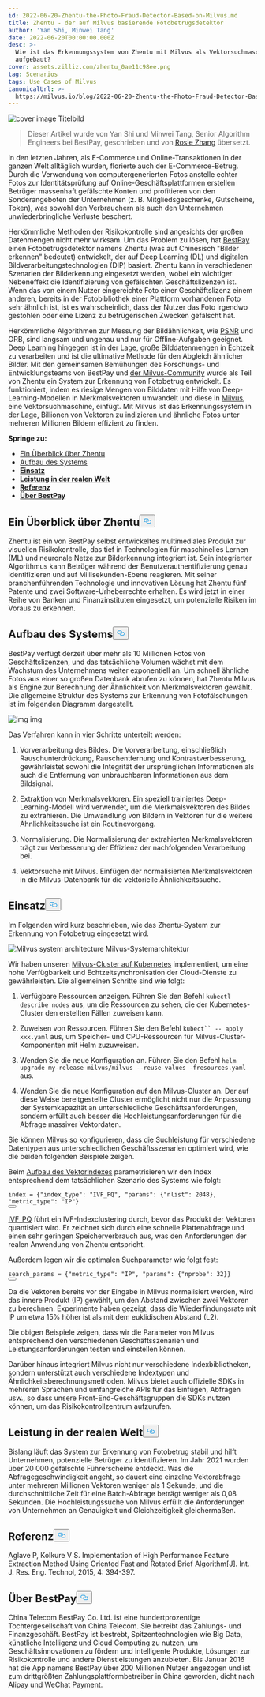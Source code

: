 ```yaml
---
id: 2022-06-20-Zhentu-the-Photo-Fraud-Detector-Based-on-Milvus.md
title: Zhentu - der auf Milvus basierende Fotobetrugsdetektor
author: 'Yan Shi, Minwei Tang'
date: 2022-06-20T00:00:00.000Z
desc: >-
  Wie ist das Erkennungssystem von Zhentu mit Milvus als Vektorsuchmaschine
  aufgebaut?
cover: assets.zilliz.com/zhentu_0ae11c98ee.png
tag: Scenarios
tags: Use Cases of Milvus
canonicalUrl: >-
  https://milvus.io/blog/2022-06-20-Zhentu-the-Photo-Fraud-Detector-Based-on-Milvus.md
---
```

<p>
  
   <span class="img-wrapper"> <img translate="no" src="https://assets.zilliz.com/zhentu_0ae11c98ee.png" alt="cover image" class="doc-image" id="cover-image" />
   </span> <span class="img-wrapper"> <span>Titelbild</span> </span></p>
<blockquote>
<p>Dieser Artikel wurde von Yan Shi und Minwei Tang, Senior Algorithm Engineers bei BestPay, geschrieben und von <a href="https://www.linkedin.cn/incareer/in/rosie-zhang-694528149">Rosie Zhang</a> übersetzt.</p>
</blockquote>
<p>In den letzten Jahren, als E-Commerce und Online-Transaktionen in der ganzen Welt alltäglich wurden, florierte auch der E-Commerce-Betrug. Durch die Verwendung von computergenerierten Fotos anstelle echter Fotos zur Identitätsprüfung auf Online-Geschäftsplattformen erstellen Betrüger massenhaft gefälschte Konten und profitieren von den Sonderangeboten der Unternehmen (z. B. Mitgliedsgeschenke, Gutscheine, Token), was sowohl den Verbrauchern als auch den Unternehmen unwiederbringliche Verluste beschert.</p>
<p>Herkömmliche Methoden der Risikokontrolle sind angesichts der großen Datenmengen nicht mehr wirksam. Um das Problem zu lösen, hat <a href="https://www.bestpay.com.cn">BestPay</a> einen Fotobetrugsdetektor namens Zhentu (was auf Chinesisch "Bilder erkennen" bedeutet) entwickelt, der auf Deep Learning (DL) und digitalen Bildverarbeitungstechnologien (DIP) basiert. Zhentu kann in verschiedenen Szenarien der Bilderkennung eingesetzt werden, wobei ein wichtiger Nebeneffekt die Identifizierung von gefälschten Geschäftslizenzen ist. Wenn das von einem Nutzer eingereichte Foto einer Geschäftslizenz einem anderen, bereits in der Fotobibliothek einer Plattform vorhandenen Foto sehr ähnlich ist, ist es wahrscheinlich, dass der Nutzer das Foto irgendwo gestohlen oder eine Lizenz zu betrügerischen Zwecken gefälscht hat.</p>
<p>Herkömmliche Algorithmen zur Messung der Bildähnlichkeit, wie <a href="https://en.wikipedia.org/wiki/Peak_signal-to-noise_ratio">PSNR</a> und ORB, sind langsam und ungenau und nur für Offline-Aufgaben geeignet. Deep Learning hingegen ist in der Lage, große Bilddatenmengen in Echtzeit zu verarbeiten und ist die ultimative Methode für den Abgleich ähnlicher Bilder. Mit den gemeinsamen Bemühungen des Forschungs- und Entwicklungsteams von BestPay und <a href="https://milvus.io/">der Milvus-Community</a> wurde als Teil von Zhentu ein System zur Erkennung von Fotobetrug entwickelt. Es funktioniert, indem es riesige Mengen von Bilddaten mit Hilfe von Deep-Learning-Modellen in Merkmalsvektoren umwandelt und diese in <a href="https://milvus.io/">Milvus</a>, eine Vektorsuchmaschine, einfügt. Mit Milvus ist das Erkennungssystem in der Lage, Billionen von Vektoren zu indizieren und ähnliche Fotos unter mehreren Millionen Bildern effizient zu finden.</p>
<p><strong>Springe zu:</strong></p>
<ul>
<li><a href="#an-overview-of-zhentu">Ein Überblick über Zhentu</a></li>
<li><a href="#system-structure">Aufbau des Systems</a></li>
<li><a href="#deployment"><strong>Einsatz</strong></a></li>
<li><a href="#real-world-performance"><strong>Leistung in der realen Welt</strong></a></li>
<li><a href="#reference"><strong>Referenz</strong></a></li>
<li><a href="#about-bestpay"><strong>Über BestPay</strong></a></li>
</ul>
<h2 id="An-overview-of-Zhentu" class="common-anchor-header">Ein Überblick über Zhentu<button data-href="#An-overview-of-Zhentu" class="anchor-icon" translate="no">
      <svg translate="no"
        aria-hidden="true"
        focusable="false"
        height="20"
        version="1.1"
        viewBox="0 0 16 16"
        width="16"
      >
        <path
          fill="#0092E4"
          fill-rule="evenodd"
          d="M4 9h1v1H4c-1.5 0-3-1.69-3-3.5S2.55 3 4 3h4c1.45 0 3 1.69 3 3.5 0 1.41-.91 2.72-2 3.25V8.59c.58-.45 1-1.27 1-2.09C10 5.22 8.98 4 8 4H4c-.98 0-2 1.22-2 2.5S3 9 4 9zm9-3h-1v1h1c1 0 2 1.22 2 2.5S13.98 12 13 12H9c-.98 0-2-1.22-2-2.5 0-.83.42-1.64 1-2.09V6.25c-1.09.53-2 1.84-2 3.25C6 11.31 7.55 13 9 13h4c1.45 0 3-1.69 3-3.5S14.5 6 13 6z"
        ></path>
      </svg>
    </button></h2><p>Zhentu ist ein von BestPay selbst entwickeltes multimediales Produkt zur visuellen Risikokontrolle, das tief in Technologien für maschinelles Lernen (ML) und neuronale Netze zur Bilderkennung integriert ist. Sein integrierter Algorithmus kann Betrüger während der Benutzerauthentifizierung genau identifizieren und auf Millisekunden-Ebene reagieren. Mit seiner branchenführenden Technologie und innovativen Lösung hat Zhentu fünf Patente und zwei Software-Urheberrechte erhalten. Es wird jetzt in einer Reihe von Banken und Finanzinstituten eingesetzt, um potenzielle Risiken im Voraus zu erkennen.</p>
<h2 id="System-structure" class="common-anchor-header">Aufbau des Systems<button data-href="#System-structure" class="anchor-icon" translate="no">
      <svg translate="no"
        aria-hidden="true"
        focusable="false"
        height="20"
        version="1.1"
        viewBox="0 0 16 16"
        width="16"
      >
        <path
          fill="#0092E4"
          fill-rule="evenodd"
          d="M4 9h1v1H4c-1.5 0-3-1.69-3-3.5S2.55 3 4 3h4c1.45 0 3 1.69 3 3.5 0 1.41-.91 2.72-2 3.25V8.59c.58-.45 1-1.27 1-2.09C10 5.22 8.98 4 8 4H4c-.98 0-2 1.22-2 2.5S3 9 4 9zm9-3h-1v1h1c1 0 2 1.22 2 2.5S13.98 12 13 12H9c-.98 0-2-1.22-2-2.5 0-.83.42-1.64 1-2.09V6.25c-1.09.53-2 1.84-2 3.25C6 11.31 7.55 13 9 13h4c1.45 0 3-1.69 3-3.5S14.5 6 13 6z"
        ></path>
      </svg>
    </button></h2><p>BestPay verfügt derzeit über mehr als 10 Millionen Fotos von Geschäftslizenzen, und das tatsächliche Volumen wächst mit dem Wachstum des Unternehmens weiter exponentiell an. Um schnell ähnliche Fotos aus einer so großen Datenbank abrufen zu können, hat Zhentu Milvus als Engine zur Berechnung der Ähnlichkeit von Merkmalsvektoren gewählt. Die allgemeine Struktur des Systems zur Erkennung von Fotofälschungen ist im folgenden Diagramm dargestellt.</p>
<p>
  
   <span class="img-wrapper"> <img translate="no" src="https://assets.zilliz.com/Structure_of_the_photo_fraud_detection_system_cf5d20d431.png" alt="img" class="doc-image" id="img" />
   </span> <span class="img-wrapper"> <span>img</span> </span></p>
<p>Das Verfahren kann in vier Schritte unterteilt werden:</p>
<ol>
<li><p>Vorverarbeitung des Bildes. Die Vorverarbeitung, einschließlich Rauschunterdrückung, Rauschentfernung und Kontrastverbesserung, gewährleistet sowohl die Integrität der ursprünglichen Informationen als auch die Entfernung von unbrauchbaren Informationen aus dem Bildsignal.</p></li>
<li><p>Extraktion von Merkmalsvektoren. Ein speziell trainiertes Deep-Learning-Modell wird verwendet, um die Merkmalsvektoren des Bildes zu extrahieren. Die Umwandlung von Bildern in Vektoren für die weitere Ähnlichkeitssuche ist ein Routinevorgang.</p></li>
<li><p>Normalisierung. Die Normalisierung der extrahierten Merkmalsvektoren trägt zur Verbesserung der Effizienz der nachfolgenden Verarbeitung bei.</p></li>
<li><p>Vektorsuche mit Milvus. Einfügen der normalisierten Merkmalsvektoren in die Milvus-Datenbank für die vektorielle Ähnlichkeitssuche.</p></li>
</ol>
<h2 id="Deployment" class="common-anchor-header"><strong>Einsatz</strong><button data-href="#Deployment" class="anchor-icon" translate="no">
      <svg translate="no"
        aria-hidden="true"
        focusable="false"
        height="20"
        version="1.1"
        viewBox="0 0 16 16"
        width="16"
      >
        <path
          fill="#0092E4"
          fill-rule="evenodd"
          d="M4 9h1v1H4c-1.5 0-3-1.69-3-3.5S2.55 3 4 3h4c1.45 0 3 1.69 3 3.5 0 1.41-.91 2.72-2 3.25V8.59c.58-.45 1-1.27 1-2.09C10 5.22 8.98 4 8 4H4c-.98 0-2 1.22-2 2.5S3 9 4 9zm9-3h-1v1h1c1 0 2 1.22 2 2.5S13.98 12 13 12H9c-.98 0-2-1.22-2-2.5 0-.83.42-1.64 1-2.09V6.25c-1.09.53-2 1.84-2 3.25C6 11.31 7.55 13 9 13h4c1.45 0 3-1.69 3-3.5S14.5 6 13 6z"
        ></path>
      </svg>
    </button></h2><p>Im Folgenden wird kurz beschrieben, wie das Zhentu-System zur Erkennung von Fotobetrug eingesetzt wird.</p>
<p>
  
   <span class="img-wrapper"> <img translate="no" src="https://assets.zilliz.com/milvus_architecture_ea45a5ab53.png" alt="Milvus system architecture" class="doc-image" id="milvus-system-architecture" />
   </span> <span class="img-wrapper"> <span>Milvus-Systemarchitektur</span> </span></p>
<p>Wir haben unseren <a href="https://milvus.io/docs/v2.0.x/install_cluster-helm.md">Milvus-Cluster auf Kubernetes</a> implementiert, um eine hohe Verfügbarkeit und Echtzeitsynchronisation der Cloud-Dienste zu gewährleisten. Die allgemeinen Schritte sind wie folgt:</p>
<ol>
<li><p>Verfügbare Ressourcen anzeigen. Führen Sie den Befehl <code translate="no">kubectl describe nodes</code> aus, um die Ressourcen zu sehen, die der Kubernetes-Cluster den erstellten Fällen zuweisen kann.</p></li>
<li><p>Zuweisen von Ressourcen. Führen Sie den Befehl <code translate="no">kubect`` -- apply xxx.yaml</code> aus, um Speicher- und CPU-Ressourcen für Milvus-Cluster-Komponenten mit Helm zuzuweisen.</p></li>
<li><p>Wenden Sie die neue Konfiguration an. Führen Sie den Befehl <code translate="no">helm upgrade my-release milvus/milvus --reuse-values -fresources.yaml</code> aus.</p></li>
<li><p>Wenden Sie die neue Konfiguration auf den Milvus-Cluster an. Der auf diese Weise bereitgestellte Cluster ermöglicht nicht nur die Anpassung der Systemkapazität an unterschiedliche Geschäftsanforderungen, sondern erfüllt auch besser die Hochleistungsanforderungen für die Abfrage massiver Vektordaten.</p></li>
</ol>
<p>Sie können <a href="https://milvus.io/docs/v2.0.x/configure-docker.md">Milvus</a> so <a href="https://milvus.io/docs/v2.0.x/configure-docker.md">konfigurieren</a>, dass die Suchleistung für verschiedene Datentypen aus unterschiedlichen Geschäftsszenarien optimiert wird, wie die beiden folgenden Beispiele zeigen.</p>
<p>Beim <a href="https://milvus.io/docs/v2.0.x/build_index.md">Aufbau des Vektorindexes</a> parametrisieren wir den Index entsprechend dem tatsächlichen Szenario des Systems wie folgt:</p>
<pre><code translate="no" class="language-Python">index = {<span class="hljs-string">&quot;index_type&quot;</span>: <span class="hljs-string">&quot;IVF_PQ&quot;</span>, <span class="hljs-string">&quot;params&quot;</span>: {<span class="hljs-string">&quot;nlist&quot;</span>: <span class="hljs-number">2048</span>}, <span class="hljs-string">&quot;metric_type&quot;</span>: <span class="hljs-string">&quot;IP&quot;</span>}
<button class="copy-code-btn"></button></code></pre>
<p><a href="https://milvus.io/docs/v2.0.x/index.md#IVF_PQ">IVF_PQ</a> führt ein IVF-Indexclustering durch, bevor das Produkt der Vektoren quantisiert wird. Er zeichnet sich durch eine schnelle Plattenabfrage und einen sehr geringen Speicherverbrauch aus, was den Anforderungen der realen Anwendung von Zhentu entspricht.</p>
<p>Außerdem legen wir die optimalen Suchparameter wie folgt fest:</p>
<pre><code translate="no" class="language-Python">search_params = {<span class="hljs-string">&quot;metric_type&quot;</span>: <span class="hljs-string">&quot;IP&quot;</span>, <span class="hljs-string">&quot;params&quot;</span>: {<span class="hljs-string">&quot;nprobe&quot;</span>: <span class="hljs-number">32</span>}}
<button class="copy-code-btn"></button></code></pre>
<p>Da die Vektoren bereits vor der Eingabe in Milvus normalisiert werden, wird das innere Produkt (IP) gewählt, um den Abstand zwischen zwei Vektoren zu berechnen. Experimente haben gezeigt, dass die Wiederfindungsrate mit IP um etwa 15% höher ist als mit dem euklidischen Abstand (L2).</p>
<p>Die obigen Beispiele zeigen, dass wir die Parameter von Milvus entsprechend den verschiedenen Geschäftsszenarien und Leistungsanforderungen testen und einstellen können.</p>
<p>Darüber hinaus integriert Milvus nicht nur verschiedene Indexbibliotheken, sondern unterstützt auch verschiedene Indextypen und Ähnlichkeitsberechnungsmethoden. Milvus bietet auch offizielle SDKs in mehreren Sprachen und umfangreiche APIs für das Einfügen, Abfragen usw., so dass unsere Front-End-Geschäftsgruppen die SDKs nutzen können, um das Risikokontrollzentrum aufzurufen.</p>
<h2 id="Real-world-performance" class="common-anchor-header"><strong>Leistung in der realen Welt</strong><button data-href="#Real-world-performance" class="anchor-icon" translate="no">
      <svg translate="no"
        aria-hidden="true"
        focusable="false"
        height="20"
        version="1.1"
        viewBox="0 0 16 16"
        width="16"
      >
        <path
          fill="#0092E4"
          fill-rule="evenodd"
          d="M4 9h1v1H4c-1.5 0-3-1.69-3-3.5S2.55 3 4 3h4c1.45 0 3 1.69 3 3.5 0 1.41-.91 2.72-2 3.25V8.59c.58-.45 1-1.27 1-2.09C10 5.22 8.98 4 8 4H4c-.98 0-2 1.22-2 2.5S3 9 4 9zm9-3h-1v1h1c1 0 2 1.22 2 2.5S13.98 12 13 12H9c-.98 0-2-1.22-2-2.5 0-.83.42-1.64 1-2.09V6.25c-1.09.53-2 1.84-2 3.25C6 11.31 7.55 13 9 13h4c1.45 0 3-1.69 3-3.5S14.5 6 13 6z"
        ></path>
      </svg>
    </button></h2><p>Bislang läuft das System zur Erkennung von Fotobetrug stabil und hilft Unternehmen, potenzielle Betrüger zu identifizieren. Im Jahr 2021 wurden über 20 000 gefälschte Führerscheine entdeckt. Was die Abfragegeschwindigkeit angeht, so dauert eine einzelne Vektorabfrage unter mehreren Millionen Vektoren weniger als 1 Sekunde, und die durchschnittliche Zeit für eine Batch-Abfrage beträgt weniger als 0,08 Sekunden. Die Hochleistungssuche von Milvus erfüllt die Anforderungen von Unternehmen an Genauigkeit und Gleichzeitigkeit gleichermaßen.</p>
<h2 id="Reference" class="common-anchor-header"><strong>Referenz</strong><button data-href="#Reference" class="anchor-icon" translate="no">
      <svg translate="no"
        aria-hidden="true"
        focusable="false"
        height="20"
        version="1.1"
        viewBox="0 0 16 16"
        width="16"
      >
        <path
          fill="#0092E4"
          fill-rule="evenodd"
          d="M4 9h1v1H4c-1.5 0-3-1.69-3-3.5S2.55 3 4 3h4c1.45 0 3 1.69 3 3.5 0 1.41-.91 2.72-2 3.25V8.59c.58-.45 1-1.27 1-2.09C10 5.22 8.98 4 8 4H4c-.98 0-2 1.22-2 2.5S3 9 4 9zm9-3h-1v1h1c1 0 2 1.22 2 2.5S13.98 12 13 12H9c-.98 0-2-1.22-2-2.5 0-.83.42-1.64 1-2.09V6.25c-1.09.53-2 1.84-2 3.25C6 11.31 7.55 13 9 13h4c1.45 0 3-1.69 3-3.5S14.5 6 13 6z"
        ></path>
      </svg>
    </button></h2><p>Aglave P, Kolkure V S. Implementation of High Performance Feature Extraction Method Using Oriented Fast and Rotated Brief Algorithm[J]. Int. J. Res. Eng. Technol, 2015, 4: 394-397.</p>
<h2 id="About-BestPay" class="common-anchor-header"><strong>Über BestPay</strong><button data-href="#About-BestPay" class="anchor-icon" translate="no">
      <svg translate="no"
        aria-hidden="true"
        focusable="false"
        height="20"
        version="1.1"
        viewBox="0 0 16 16"
        width="16"
      >
        <path
          fill="#0092E4"
          fill-rule="evenodd"
          d="M4 9h1v1H4c-1.5 0-3-1.69-3-3.5S2.55 3 4 3h4c1.45 0 3 1.69 3 3.5 0 1.41-.91 2.72-2 3.25V8.59c.58-.45 1-1.27 1-2.09C10 5.22 8.98 4 8 4H4c-.98 0-2 1.22-2 2.5S3 9 4 9zm9-3h-1v1h1c1 0 2 1.22 2 2.5S13.98 12 13 12H9c-.98 0-2-1.22-2-2.5 0-.83.42-1.64 1-2.09V6.25c-1.09.53-2 1.84-2 3.25C6 11.31 7.55 13 9 13h4c1.45 0 3-1.69 3-3.5S14.5 6 13 6z"
        ></path>
      </svg>
    </button></h2><p>China Telecom BestPay Co. Ltd. ist eine hundertprozentige Tochtergesellschaft von China Telecom. Sie betreibt das Zahlungs- und Finanzgeschäft. BestPay ist bestrebt, Spitzentechnologien wie Big Data, künstliche Intelligenz und Cloud Computing zu nutzen, um Geschäftsinnovationen zu fördern und intelligente Produkte, Lösungen zur Risikokontrolle und andere Dienstleistungen anzubieten. Bis Januar 2016 hat die App namens BestPay über 200 Millionen Nutzer angezogen und ist zum drittgrößten Zahlungsplattformbetreiber in China geworden, dicht nach Alipay und WeChat Payment.</p>
